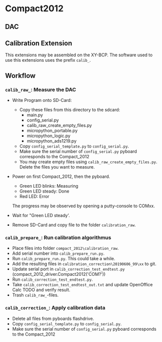 # Compact2012

## DAC

## Calibration Extension

This extensions may be assembled on the XY-BCP.
The software used to use this extensions uses the prefix `calib_`.

## Workflow

### `calib_raw_`: Measure the DAC

- Write Program onto SD-Card:
  - Copy these files from this directory to the sdcard:
    - main.py
    - config_serial.py
    - calib_raw_create_empty_files.py
    - micropython_portable.py
    - micropython_logic.py
    - micropython_ads1219.py
  - Copy `config_serial_template.py` to `config_serial.py`.
  - Make sure the serial number of `config_serial.py` pyboard corresponds to the Compact_2012
  - You may create empty files using `calib_raw_create_empty_files.py`. Delete the files you want to measure.

- Power on first Compact_2012, then the pyboard.
  - Green LED blinks: Measuring
  - Green LED steady: Done
  - Red LED: Error

  The progress may be observed by opening a putty-console to COMxx.

- Wait for "Green LED steady'.
- Remove SD-Card and copy file to the folder `calibration_raw`.

### `calib_prepare_`: Run calibration algorithmus

- Place files into folder `compact_2012\calibration_raw`.
- Add serial number into `calib_prepare_run.py`.
- Run `calib_prepare_run.py`. This could take a while.
- Add the resulting files in `calibration_correction\20190606_99\xx` to git.
- Update serial port in `calib_correction_test_endtest.py` (compact_2012_driver.Compact2012('COM?'))
- Run `calib_correction_test_endtest.py`.
- Take `calib_correction_test_endtest_out.txt` and update OpenOffice Calc TODO and verify result.
- Trash `calib_raw_`-files.

### `calib_correction_`: Apply calibration data

- Delete all files from pyboards flashdrive.
- Copy `config_serial_template.py` to `config_serial.py`.
- Make sure the serial number of `config_serial.py` pyboard corresponds to the Compact_2012
